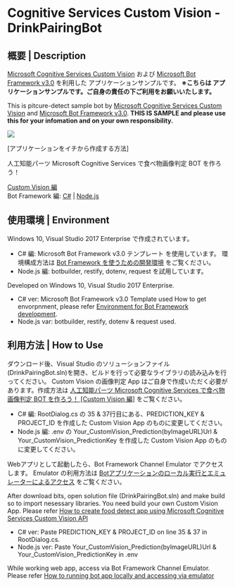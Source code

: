 # Cognitive Services Custom Vision - DrinkPairingBot

## 概要 | Description

[Microsoft Cognitive Services Custom Vision](https://azure.microsoft.com/ja-jp/services/cognitive-services/custom-vision-service/) および [Microsoft Bot Framework v3.0](https://www.botframework.com/) を利用した アプリケーションサンプルです。
**※こちらは アプリケーションサンプルです。ご自身の責任の下ご利用をお願いいたします。**

This is pitcure-detect sample bot by [Microsoft Cognitive Services Custom Vision](https://azure.microsoft.com/en-us/services/cognitive-services/custom-vision-service/) and [Microsoft Bot Framework v3.0](https://www.botframework.com/). 
**THIS IS SAMPLE and please use this for your infomation and on your own responsibility.**

![](https://msdnshared.blob.core.windows.net/media/2017/06/bluesky_20170624_10-e1498284424569.png)

[アプリケーションをイチから作成する方法]

人工知能パーツ Microsoft Cognitive Services で食べ物画像判定 BOT を作ろう！

[Custom Vision 編](http://qiita.com/annie/items/293525901020685ad5f6)  
Bot Framework 編: [C#](http://qiita.com/annie/items/bd232f67e06c83586ca5) | [Node.js](https://qiita.com/annie/items/41b60b90affe26925761)


## 使用環境 | Environment

Windows 10, Visual Studio 2017 Enterprise で作成されています。
- C# 編: Microsoft Bot Framework v3.0 テンプレート を使用しています。
環境構成方法は [Bot Framework を使うための開発環境](http://qiita.com/annie/items/edc26c0ee9603e84a2e4#bot-framework-%E3%82%92%E4%BD%BF%E3%81%86%E3%81%9F%E3%82%81%E3%81%AE%E9%96%8B%E7%99%BA%E7%92%B0%E5%A2%83) をご覧ください。 
- Node.js 編: botbuilder, restify, dotenv, request を試用しています。

Developed on Windows 10, Visual Studio 2017 Enterprise.
- C# ver: Microsoft Bot Framework v3.0 Template used
How to get envorpnment, please refer [Environment for Bot Framework development](http://qiita.com/annie/items/edc26c0ee9603e84a2e4#bot-framework-%E3%82%92%E4%BD%BF%E3%81%86%E3%81%9F%E3%82%81%E3%81%AE%E9%96%8B%E7%99%BA%E7%92%B0%E5%A2%83).
- Node.js var: botbuilder, restify, dotenv & request used.

## 利用方法 | How to Use

ダウンロード後、Visual Studio のソリューションファイル(DrinkPairingBot.sln)を開き、ビルドを行って必要なライブラリの読み込みを行ってください。
Custom Vision の画像判定 App はご自身で作成いただく必要があります。作成方法は [人工知能パーツ Microsoft Cognitive Services で食べ物画像判定 BOT を作ろう！ [Custom Vision 編]](http://qiita.com/annie/items/293525901020685ad5f6) をご覧ください。  

- C# 編:
RootDialog.cs の 35 & 37行目にある、PREDICTION_KEY & PROJECT_ID を作成した Custom Vision App のものに変更してください。
- Node.js 編:
.env の Your_CustomVision_Prediction(byImageURL)Url & Your_CustomVision_PredictionKey を作成した Custom Vision App のものに変更してください。

Webアプリとして起動したら、Bot Framework Channel Emulator でアクセスします。
Emulator の利用方法は [Botアプリケーションのローカル実行とエミュレーターによるアクセス](http://qiita.com/annie/items/edc26c0ee9603e84a2e4#bot%E3%82%A2%E3%83%97%E3%83%AA%E3%82%B1%E3%83%BC%E3%82%B7%E3%83%A7%E3%83%B3%E3%81%AE%E3%83%AD%E3%83%BC%E3%82%AB%E3%83%AB%E5%AE%9F%E8%A1%8C%E3%81%A8%E3%82%A8%E3%83%9F%E3%83%A5%E3%83%AC%E3%83%BC%E3%82%BF%E3%83%BC%E3%81%AB%E3%82%88%E3%82%8B%E3%82%A2%E3%82%AF%E3%82%BB%E3%82%B9) をご覧ください。


After download bits, open solution file (DrinkPairingBot.sln) and make build so to import nesessary libraries.
You need build your own Custom Vision App. Please refer [How to create food detect app using Microsoft Cognitive Services Custom Vision API](http://qiita.com/annie/items/293525901020685ad5f6)
- C# ver:
Paste PREDICTION_KEY & PROJECT_ID on line 35 & 37 in RootDialog.cs.
- Node.js ver:
Paste Your_CustomVision_Prediction(byImageURL)Url & Your_CustomVision_PredictionKey in .env

While working web app, access via Bot Framework Channel Emulator.
Please refer [How to running bot app locally and accessing via emulator](http://qiita.com/annie/items/edc26c0ee9603e84a2e4#bot%E3%82%A2%E3%83%97%E3%83%AA%E3%82%B1%E3%83%BC%E3%82%B7%E3%83%A7%E3%83%B3%E3%81%AE%E3%83%AD%E3%83%BC%E3%82%AB%E3%83%AB%E5%AE%9F%E8%A1%8C%E3%81%A8%E3%82%A8%E3%83%9F%E3%83%A5%E3%83%AC%E3%83%BC%E3%82%BF%E3%83%BC%E3%81%AB%E3%82%88%E3%82%8B%E3%82%A2%E3%82%AF%E3%82%BB%E3%82%B9)
